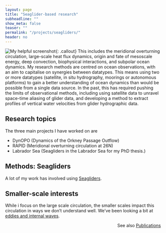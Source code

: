 ```yaml
---
layout: page
title: "Seaglider-based research"
subheadline: ""
show_meta: false
teaser: ""
permalink: "/projects/seagliders/"
header: no
---
```

![My helpful screenshot](http://i1.wp.com/www.eleanorfrajka.com/wp-content/uploads/fig3_rapid_3d1-e1432585558370.png){: .callout} This includes the meridional overturning circulation, large-scale heat flux dynamics, origin and fate of mesoscale energy, deep convection, biophysical interactions, and subpolar ocean dynamics. My research methods are centred on ocean observations, with an aim to capitalise on synergies between datatypes. This means using two or more datatypes (satellite, in situ hydrography, moorings or autonomous platforms) to gain a better understanding of ocean dynamics than would be possible from a single data source. In the past, this has required pushing the limits of observational methods, including using satellite data to unravel space-time aliasing of glider data, and developing a method to extract profiles of vertical water velocities from glider hydrographic data.



## Research topics

The three main projects I have worked on are

* DynOPO (Dynamics of the Orkney Passage Outflow)
* RAPID (Meridional overturning circulation at 26N)
* Labrador Sea (Seagliders in the Labrador Sea for my PhD thesis.)

## Methods: Seagliders

A lot of my work has involved using [Seagliders]().

## Smaller-scale interests

While i focus on the large scale circulation, the smaller scales impact this circulation in ways we don’t understand well. We’ve been looking a bit at [eddies and internal waves]().


<p align="right">See also <a href="/outputs/articles/">Publications</a></p>
